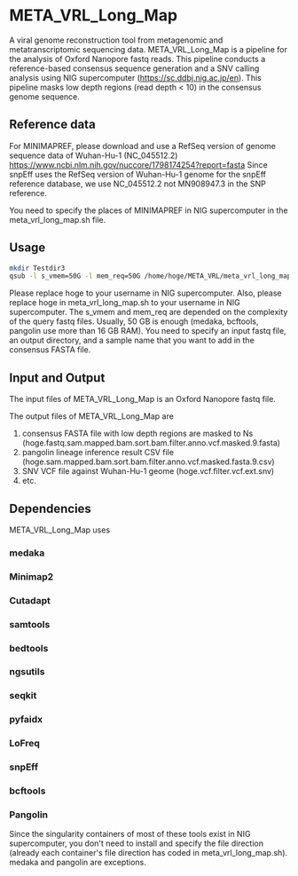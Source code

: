 # META_VRL_Long_Map
A viral genome reconstruction tool from metagenomic and metatranscriptomic sequencing data.
META_VRL_Long_Map is a pipeline for the analysis of Oxford Nanopore fastq reads.
This pipeline conducts a reference-based consensus sequence generation and a SNV calling analysis using NIG supercomputer (https://sc.ddbj.nig.ac.jp/en).
This pipeline masks low depth regions (read depth < 10) in the consensus genome sequence.

## Reference data
For MINIMAPREF, please download and use a RefSeq version of genome sequence data of Wuhan-Hu-1 (NC_045512.2)
https://www.ncbi.nlm.nih.gov/nuccore/1798174254?report=fasta
Since snpEff uses the RefSeq version of Wuhan-Hu-1 genome for the snpEff reference database, we use NC_045512.2 not MN908947.3 in the SNP reference.

You need to specify the places of MINIMAPREF in NIG supercomputer in the meta_vrl_long_map.sh file.

## Usage
```bash
mkdir Testdir3
qsub -l s_vmem=50G -l mem_req=50G /home/hoge/META_VRL/meta_vrl_long_map.sh /home/hoge/Nanopore_Sample1.fastq /home/hoge/Testdir3 samplename
```
Please replace hoge to your username in NIG supercomputer.
Also, please replace hoge in meta_vrl_long_map.sh to your username in NIG supercomputer.
The s_vmem and mem_req are depended on the complexity of the query fastq files. Usually, 50 GB is enough (medaka, bcftools, pangolin use more than 16 GB RAM).
You need to specify an input fastq file, an output directory, and a sample name that you want to add in the consensus FASTA file.

## Input and Output
The input files of META_VRL_Long_Map is an Oxford Nanopore fastq file.

The output files of META_VRL_Long_Map are 
1. consensus FASTA file with low depth regions are masked to Ns (hoge.fastq.sam.mapped.bam.sort.bam.filter.anno.vcf.masked.9.fasta)
2. pangolin lineage inference result CSV file (hoge.sam.mapped.bam.sort.bam.filter.anno.vcf.masked.fasta.9.csv)
3. SNV VCF file against Wuhan-Hu-1 geome (hoge.vcf.filter.vcf.ext.snv)
4. etc.

## Dependencies
META_VRL_Long_Map uses
### medaka
### Minimap2
### Cutadapt
### samtools
### bedtools
### ngsutils
### seqkit
### pyfaidx
### LoFreq
### snpEff
### bcftools
### Pangolin

Since the singularity containers of most of these tools exist in NIG supercomputer, you don't need to install and specify the file direction (already each container's file direction has coded in meta_vrl_long_map.sh). medaka and pangolin are exceptions.

